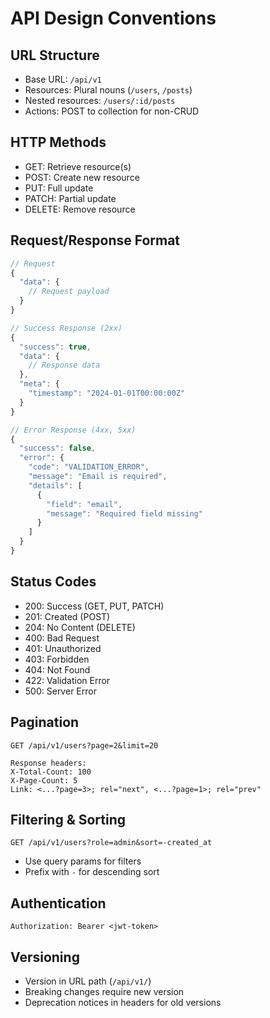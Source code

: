 # API Design Conventions

## URL Structure
- Base URL: `/api/v1`
- Resources: Plural nouns (`/users`, `/posts`)
- Nested resources: `/users/:id/posts`
- Actions: POST to collection for non-CRUD

## HTTP Methods
- GET: Retrieve resource(s)
- POST: Create new resource
- PUT: Full update
- PATCH: Partial update
- DELETE: Remove resource

## Request/Response Format
```typescript
// Request
{
  "data": {
    // Request payload
  }
}

// Success Response (2xx)
{
  "success": true,
  "data": {
    // Response data
  },
  "meta": {
    "timestamp": "2024-01-01T00:00:00Z"
  }
}

// Error Response (4xx, 5xx)
{
  "success": false,
  "error": {
    "code": "VALIDATION_ERROR",
    "message": "Email is required",
    "details": [
      {
        "field": "email",
        "message": "Required field missing"
      }
    ]
  }
}
```

## Status Codes
- 200: Success (GET, PUT, PATCH)
- 201: Created (POST)
- 204: No Content (DELETE)
- 400: Bad Request
- 401: Unauthorized
- 403: Forbidden
- 404: Not Found
- 422: Validation Error
- 500: Server Error

## Pagination
```
GET /api/v1/users?page=2&limit=20

Response headers:
X-Total-Count: 100
X-Page-Count: 5
Link: <...?page=3>; rel="next", <...?page=1>; rel="prev"
```

## Filtering & Sorting
```
GET /api/v1/users?role=admin&sort=-created_at
```
- Use query params for filters
- Prefix with `-` for descending sort

## Authentication
```
Authorization: Bearer <jwt-token>
```

## Versioning
- Version in URL path (`/api/v1/`)
- Breaking changes require new version
- Deprecation notices in headers for old versions
